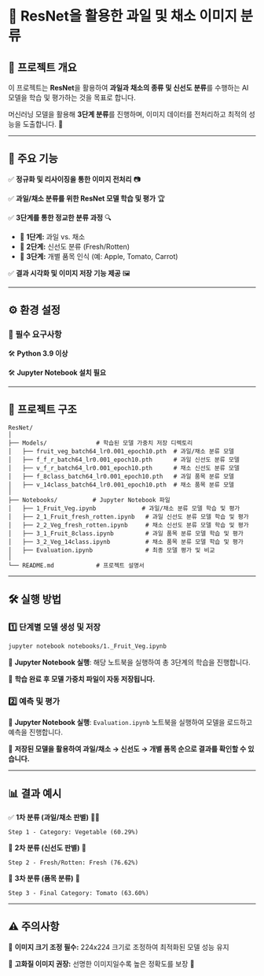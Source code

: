 # 🍎 ResNet을 활용한 과일 및 채소 이미지 분류

## 📌 프로젝트 개요

이 프로젝트는 **ResNet**을 활용하여 **과일과 채소의 종류 및 신선도 분류**를 수행하는 AI 모델을 학습 및 평가하는 것을 목표로 합니다.

머신러닝 모델을 활용해 **3단계 분류**를 진행하며, 이미지 데이터를 전처리하고 최적의 성능을 도출합니다. 🚀

---

## 🌟 주요 기능

✅ **정규화 및 리사이징을 통한 이미지 전처리** 📷

✅ **과일/채소 분류를 위한 ResNet 모델 학습 및 평가** 🏆

✅ **3단계를 통한 정교한 분류 과정** 🔍

- 🥦 **1단계:** 과일 vs. 채소
- 🍏 **2단계:** 신선도 분류 (Fresh/Rotten)
- 🍎 **3단계:** 개별 품목 인식 (예: Apple, Tomato, Carrot)

✅ **결과 시각화 및 이미지 저장 기능 제공** 🖼️

---

## ⚙️ 환경 설정

### 🔧 필수 요구사항

🛠️ **Python 3.9 이상**

🛠️ **Jupyter Notebook 설치 필요**

---

## 📂 프로젝트 구조

```
ResNet/
│
├── Models/              # 학습된 모델 가중치 저장 디렉토리
│   ├── fruit_veg_batch64_lr0.001_epoch10.pth  # 과일/채소 분류 모델
│   ├── f_f_r_batch64_lr0.001_epoch10.pth      # 과일 신선도 분류 모델
│   ├── v_f_r_batch64_lr0.001_epoch10.pth      # 채소 신선도 분류 모델
│   ├── f_8class_batch64_lr0.001_epoch10.pth   # 과일 품목 분류 모델
│   ├── v_14class_batch64_lr0.001_epoch10.pth  # 채소 품목 분류 모델
│
├── Notebooks/          # Jupyter Notebook 파일
│   ├── 1_Fruit_Veg.ipynb             # 과일/채소 분류 모델 학습 및 평가
│   ├── 2_1_Fruit_fresh_rotten.ipynb   # 과일 신선도 분류 모델 학습 및 평가
│   ├── 2_2_Veg_fresh_rotten.ipynb     # 채소 신선도 분류 모델 학습 및 평가
│   ├── 3_1_Fruit_8class.ipynb         # 과일 품목 분류 모델 학습 및 평가
│   ├── 3_2_Veg_14class.ipynb          # 채소 품목 분류 모델 학습 및 평가
│   ├── Evaluation.ipynb               # 최종 모델 평가 및 비교
│
└── README.md            # 프로젝트 설명서
```

---

## 🛠️ 실행 방법

### 1️⃣ 단계별 모델 생성 및 저장

```bash
jupyter notebook notebooks/1._Fruit_Veg.ipynb
```

🔹 **Jupyter Notebook 실행**: 해당 노트북을 실행하여 총 3단계의 학습을 진행합니다.

🔹 **학습 완료 후 모델 가중치 파일이 자동 저장됩니다.**

### 2️⃣ 예측 및 평가

🔹 **Jupyter Notebook 실행**: `Evaluation.ipynb` 노트북을 실행하여 모델을 로드하고 예측을 진행합니다.

🔹 **저장된 모델을 활용하여 과일/채소 → 신선도 → 개별 품목 순으로 결과를 확인할 수 있습니다.**

---

## 📊 결과 예시

✅ **1차 분류 (과일/채소 판별)** 🍉🥕

```plaintext
Step 1 - Category: Vegetable (60.29%)
```

🍏 **2차 분류 (신선도 판별)** 🥦

```plaintext
Step 2 - Fresh/Rotten: Fresh (76.62%)
```

🍎 **3차 분류 (품목 분류)** 🍅

```plaintext
Step 3 - Final Category: Tomato (63.60%)
```

---

## ⚠️ 주의사항

🚨 **이미지 크기 조정 필수:** 224x224 크기로 조정하여 최적화된 모델 성능 유지

🚨 **고화질 이미지 권장:** 선명한 이미지일수록 높은 정확도를 보장 🎯

